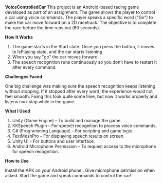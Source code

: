 **VoiceControlledCar**
This project is an Android-based racing game developed as part of an assignment. The game allows the player to control a car using voice commands. The player speaks a specific word ("Go") to make the car move forward on a 2D racetrack. The objective is to complete the race before the time runs out (60 seconds).

**How It Works**

1. The game starts in the Start state. Once you press the button, it moves to IsPlaying state, and the car starts listening.
2. When you say "go" the car moves forward.
3. The speech recognition runs continuously so you don’t have to restart it after every command.
   
**Challenges Faced**

One big challenge was making sure the speech recognition keeps listening without stopping. If it stopped after every word, the experience would not feel smooth. Fixing this took quite some time, but now it works properly and listens non-stop while in the game.

**What I Used** 

1. Unity (Game Engine) – To build and manage the game.
2. KKSpeech Plugin – For speech recognition to process voice commands.
3. C# (Programming Language) – For scripting and game logic.
4. TextMeshPro – For displaying speech results on screen.
5. Unity UI – For buttons and user interface.
6. Android Microphone Permission – To request access to the microphone for speech recognition.

**How to Use**

Install the APK on your Android phone .
Give microphone permission when asked.
Start the game and speak commands to control the car!
